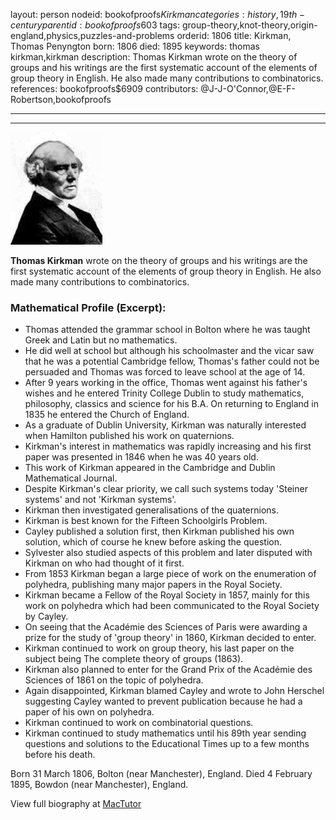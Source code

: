 layout: person
nodeid: bookofproofs$Kirkman
categories: history,19th-century
parentid: bookofproofs$603
tags: group-theory,knot-theory,origin-england,physics,puzzles-and-problems
orderid: 1806
title: Kirkman, Thomas Penyngton
born: 1806
died: 1895
keywords: thomas kirkman,kirkman
description: Thomas Kirkman wrote on the theory of groups and his writings are the first systematic account of the elements of group theory in English. He also made many contributions to combinatorics.
references: bookofproofs$6909
contributors: @J-J-O'Connor,@E-F-Robertson,bookofproofs

---



---

![Kirkman.jpg](https://github.com/bookofproofs/bookofproofs.github.io/blob/main/_sources/_assets/images/portraits/Kirkman.jpg?raw=true)

**Thomas Kirkman** wrote on the theory of groups and his writings are the first systematic account of the elements of group theory in English. He also made many contributions to combinatorics.

### Mathematical Profile (Excerpt):
* Thomas attended the grammar school in Bolton where he was taught Greek and Latin but no mathematics.
* He did well at school but although his schoolmaster and the vicar saw that he was a potential Cambridge fellow, Thomas's father could not be persuaded and Thomas was forced to leave school at the age of 14.
* After 9 years working in the office, Thomas went against his father's wishes and he entered Trinity College Dublin to study mathematics, philosophy, classics and science for his B.A. On returning to England in 1835 he entered the Church of England.
* As a graduate of Dublin University, Kirkman was naturally interested when Hamilton published his work on quaternions.
* Kirkman's interest in mathematics was rapidly increasing and his first paper was presented in 1846 when he was 40 years old.
* This work of Kirkman appeared in the Cambridge and Dublin Mathematical Journal.
* Despite Kirkman's clear priority, we call such systems today 'Steiner systems' and not 'Kirkman systems'.
* Kirkman then investigated generalisations of the quaternions.
* Kirkman is best known for the Fifteen Schoolgirls Problem.
* Cayley published a solution first, then Kirkman published his own solution, which of course he knew before asking the question.
* Sylvester also studied aspects of this problem and later disputed with Kirkman on who had thought of it first.
* From 1853 Kirkman began a large piece of work on the enumeration of polyhedra, publishing many major papers in the Royal Society.
* Kirkman became a Fellow of the Royal Society in 1857, mainly for this work on polyhedra which had been communicated to the Royal Society by Cayley.
* On seeing that the Académie des Sciences of Paris were awarding a prize for the study of 'group theory' in 1860, Kirkman decided to enter.
* Kirkman continued to work on group theory, his last paper on the subject being The complete theory of groups (1863).
* Kirkman also planned to enter for the Grand Prix of the Académie des Sciences of 1861 on the topic of polyhedra.
* Again disappointed, Kirkman blamed Cayley and wrote to John Herschel suggesting Cayley wanted to prevent publication because he had a paper of his own on polyhedra.
* Kirkman continued to work on combinatorial questions.
* Kirkman continued to study mathematics until his 89th  year sending questions and solutions to the Educational Times up to a few months before his death.

Born 31 March 1806, Bolton (near Manchester), England. Died 4 February 1895, Bowdon (near Manchester), England.

View full biography at [MacTutor](https://mathshistory.st-andrews.ac.uk/Biographies/Kirkman/)

